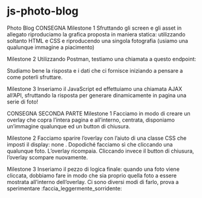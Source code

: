 # js-photo-blog
 Photo Blog
CONSEGNA
Milestone 1
Sfruttando gli screen e gli asset in allegato riproduciamo la grafica proposta in maniera statica: utilizzando soltanto HTML e CSS e riproducendo una singola fotografia (usiamo una qualunque immagine a piacimento)


Milestone 2
Utilizzando Postman, testiamo una chiamata a questo endpoint:

Studiamo bene la risposta e i dati che ci fornisce iniziando a pensare a come poterli sfruttare.


Milestone 3
Inseriamo il JavaScript ed effettuiamo una chiamata AJAX all’API, sfruttando la risposta per generare dinamicamente in pagina una serie di foto!



CONSEGNA SECONDA PARTE
Milestone 1
Facciamo in modo di creare un overlay che copra l’intera pagina e all’interno, centrata, disponiamo un’immagine qualunque ed un button di chiusura.


Milestone 2
Facciamo sparire l’overlay con l’aiuto di una classe CSS che imposti il display: none .
Dopodiché facciamo sì che cliccando una qualunque foto. L’overlay ricompaia.
Cliccando invece il button di chiusura, l’overlay scompare nuovamente.


Milestone 3
Inseriamo il pezzo di logica finale: quando una foto viene cliccata, dobbiamo fare in modo che sia proprio quella foto a essere mostrata all’interno dell’overlay.
Ci sono diversi modi di farlo, prova a sperimentare :faccia_leggermente_sorridente: